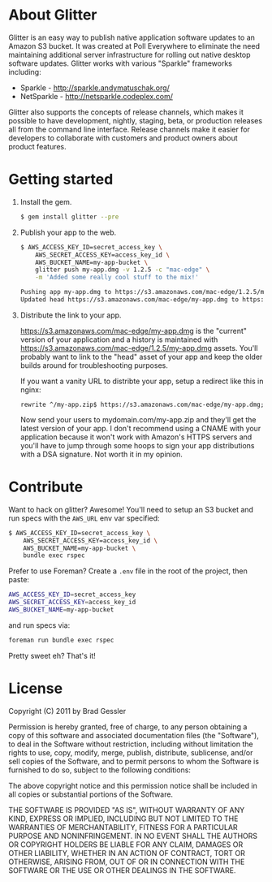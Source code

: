 # About Glitter

Glitter is an easy way to publish native application software updates to an Amazon S3 bucket. It was created at Poll Everywhere to eliminate the need maintaining additional server infrastructure for rolling out native desktop software updates. Glitter works with various "Sparkle" frameworks including:

* Sparkle - http://sparkle.andymatuschak.org/
* NetSparkle - http://netsparkle.codeplex.com/

Glitter also supports the concepts of release channels, which makes it possible to have development, nightly, staging, beta, or production releases all from the command line interface. Release channels make it easier for developers to collaborate with customers and product owners about product features.

# Getting started

1.  Install the gem.

    ```sh
    $ gem install glitter --pre
    ```

2. Publish your app to the web.

    ```sh
    $ AWS_ACCESS_KEY_ID=secret_access_key \
        AWS_SECRET_ACCESS_KEY=access_key_id \
        AWS_BUCKET_NAME=my-app-bucket \
        glitter push my-app.dmg -v 1.2.5 -c "mac-edge" \
        -m 'Added some really cool stuff to the mix!'
    
    Pushing app my-app.dmg to https://s3.amazonaws.com/mac-edge/1.2.5/my-app.dmg
    Updated head https://s3.amazonaws.com/mac-edge/my-app.dmg to https://s3.amazonaws.com/mac-edge/1.2.5/my-app.dmg
    ```

3.  Distribute the link to your app.

    https://s3.amazonaws.com/mac-edge/my-app.dmg is the "current" version of your application and a history is maintained with https://s3.amazonaws.com/mac-edge/1.2.5/my-app.dmg assets. You'll probably want to link to the "head" asset of your app and keep the older builds around for troubleshooting purposes.
    
    If you want a vanity URL to distribte your app, setup a redirect like this in nginx:
    
        rewrite ^/my-app.zip$ https://s3.amazonaws.com/mac-edge/my-app.dmg;
    
    Now send your users to mydomain.com/my-app.zip and they'll get the latest version of your app. I don't recommend using a CNAME with your application because it won't work with Amazon's HTTPS servers and you'll have to jump through some hoops to sign your app distributions with a DSA signature. Not worth it in my opinion.

# Contribute

Want to hack on glitter? Awesome! You'll need to setup an S3 bucket and run specs with the `AWS_URL` env var specified:

```sh
$ AWS_ACCESS_KEY_ID=secret_access_key \
    AWS_SECRET_ACCESS_KEY=access_key_id \
    AWS_BUCKET_NAME=my-app-bucket \
    bundle exec rspec
```

Prefer to use Foreman? Create a `.env` file in the root of the project, then paste:

```sh
AWS_ACCESS_KEY_ID=secret_access_key
AWS_SECRET_ACCESS_KEY=access_key_id
AWS_BUCKET_NAME=my-app-bucket
```

and run specs via:

```sh
foreman run bundle exec rspec
```

Pretty sweet eh? That's it!

# License

Copyright (C) 2011 by Brad Gessler

Permission is hereby granted, free of charge, to any person obtaining a copy
of this software and associated documentation files (the "Software"), to deal
in the Software without restriction, including without limitation the rights
to use, copy, modify, merge, publish, distribute, sublicense, and/or sell
copies of the Software, and to permit persons to whom the Software is
furnished to do so, subject to the following conditions:

The above copyright notice and this permission notice shall be included in
all copies or substantial portions of the Software.

THE SOFTWARE IS PROVIDED "AS IS", WITHOUT WARRANTY OF ANY KIND, EXPRESS OR
IMPLIED, INCLUDING BUT NOT LIMITED TO THE WARRANTIES OF MERCHANTABILITY,
FITNESS FOR A PARTICULAR PURPOSE AND NONINFRINGEMENT. IN NO EVENT SHALL THE
AUTHORS OR COPYRIGHT HOLDERS BE LIABLE FOR ANY CLAIM, DAMAGES OR OTHER
LIABILITY, WHETHER IN AN ACTION OF CONTRACT, TORT OR OTHERWISE, ARISING FROM,
OUT OF OR IN CONNECTION WITH THE SOFTWARE OR THE USE OR OTHER DEALINGS IN
THE SOFTWARE.

